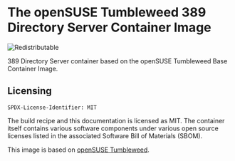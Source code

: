 # The openSUSE Tumbleweed 389 Directory Server Container Image
![Redistributable](https://img.shields.io/badge/Redistributable-Yes-green)


389 Directory Server container based on the openSUSE Tumbleweed Base Container Image.

## Licensing
`SPDX-License-Identifier: MIT`

The build recipe and this documentation is licensed as MIT.
The container itself contains various software components under various open source licenses listed in the associated
Software Bill of Materials (SBOM).

This image is based on [openSUSE Tumbleweed](https://get.opensuse.org/tumbleweed/).
